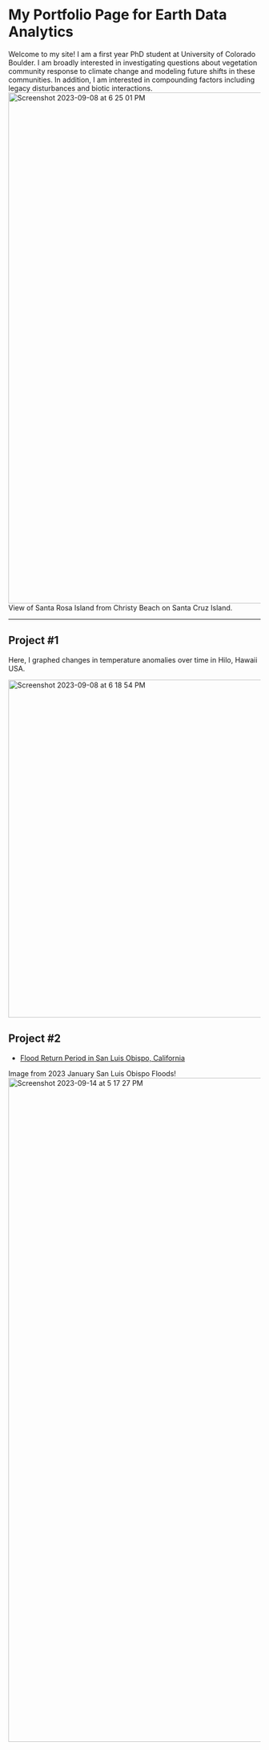 # My Portfolio Page for Earth Data Analytics

Welcome to my site! I am a first year PhD student at University of Colorado Boulder. I am broadly interested in investigating questions about vegetation community response to climate change and modeling future shifts in these communities. In addition, I am interested in compounding factors including legacy disturbances and biotic interactions. 
<img width="1018" alt="Screenshot 2023-09-08 at 6 25 01 PM" src="https://github.com/annieM459/anniemeeder.github.io/assets/140002702/11ba93bc-57fe-4eda-8117-0eaf52333cbc">
View of Santa Rosa Island from Christy Beach on Santa Cruz Island.

***

## Project #1

Here, I graphed changes in temperature anomalies over time in Hilo, Hawaii USA. 

<img width="673" alt="Screenshot 2023-09-08 at 6 18 54 PM" src="https://github.com/annieM459/anniemeeder.github.io/assets/140002702/10605dc8-07b2-443b-a669-0f9708977de0">

## Project #2

* [Flood Return Period in San Luis Obispo, California](https://anniem459.github.io/anniemeeder.github.io/Notebooks/time-series-data-SLO.html)

Image from 2023 January San Luis Obispo Floods!
<img width="1323" alt="Screenshot 2023-09-14 at 5 17 27 PM" src="https://github.com/annieM459/anniemeeder.github.io/assets/140002702/aef3556d-9e83-4ec3-b600-521c9f3b7202">

